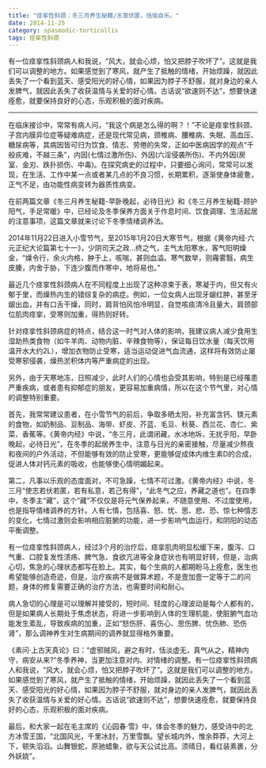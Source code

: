 ```yaml
---
title: "痉挛性斜颈：冬三月养生秘籍/志意伏匿，恬愉自乐。"
date: 2014-11-25
category: spasmodic-torticollis
tags: 痉挛性斜颈
---
```


有一位痉挛性斜颈病人和我说，“风大，就会心烦，怕又把脖子吹坏了”。这就是我们可以调整的地方。如果感觉到了寒风，就产生了抵触的情绪，开始烦躁，就因此丢失了一个看到蓝天、感受阳光的好心情，如果因为脖子不舒服，就对身边的亲人发脾气，就因此丢失了收获温情与关爱的好心情。古话说“欲速则不达”，想要快速痊愈，就要保持良好的心态，乐观积极的面对疾病。

***

在临床接诊中，常常有病人问，“我这个病是怎么得的啊？！”不论是痉挛性斜颈、子宫内膜异位症等疑难病症，还是现代常见病，颈椎病、腰椎病、失眠、高血压、糖尿病等，其病因皆可归为饮食、情志、劳倦的失常，正如中医病因学的观点“千般疢难，不越三条”，内因(七情过激所伤)、外因(六淫侵袭所伤)、不内外因(房室、金刃、跌扑损伤、中毒)。在探究病史的过程中，只要细心询问，常常可以发现，在生活、工作中某一点或者某几点的不良习惯，长期累积，逐渐使身体疲惫，正气不足，由功能性病变转为器质性病变。

在前两篇文章《冬三月养生秘籍-早卧晚起，必待日光》和《冬三月养生秘籍-顾护阳气，手足常暖》中，已经论及冬季保养方面关于作息时间、饮食调理、生活起居的注意事项，这篇文章就来讨论下冬季情绪调养法。

2014年11月22日进入小雪节气，至2015年1月20日大寒节气，根据《黄帝内经·六元正纪大论篇第七十一》，少阴司天之政…终之气，主气太阳寒水，客气阳明燥金，“燥令行，余火内格，肿于上，咳喘，甚则血溢。寒气数举，则霿雾翳，病生皮腠，内舍于胁，下连少腹而作寒中，地将易也。”

最近几个痉挛性斜颈病人在不同程度上出现了这种凉束于表，寒凝于内，但又有火郁于里，而燥热内生的错综复杂的病症。例如，一位女病人出现牙龈红肿，甚至牙龈出血，并有口舌干燥，同时，肩背怕风怕冷明显，自觉咳痰清冷且量大，肩颈部位肌肉痉挛，受寒则加重，得热则好转。

针对痉挛性斜颈病症的特点，结合这一时气对人体的影响，我建议病人减少食用生湿助热类食物（如牛羊肉、动物内脏、辛辣食物等），保证每日饮水量（每天饮用温开水大约2L），增加衣物防止受寒，适当运动促进气血流通，这样将有效防止屡受寒邪侵袭，燥热淤积体内等严重病症的出现。

另外，由于天寒地冻，日照减少，此时人们的心情也会受其影响，特别是已经罹患严重疾病，或者患有抑郁症的朋友，更容易加重病情，所以在这个节气里，对心情的调整特别重要。

首先，我常常建议患者，在小雪节气的前后，争取多晒太阳，补充富含钙、镁元素的食物，如奶制品、豆制品、海带、虾皮、芥蓝、毛豆、秋葵、西兰花、杏仁、紫菜、香蕉等。《黄帝内经》中说，“冬三月，此谓闭藏，水冰地坼，无扰乎阳，早卧晚起，必待日光”，在冬季的起居养生中，注意与日光的亲密接触，尽量减少熬夜和夜间的户外活动，不但能够有效的防止受寒，更能够促成体内维生素D的合成，促进人体对钙元素的吸收，也能够使心情明媚起来。

第二，凡事以乐观的态度面对，不可急躁，七情不可过激。《黄帝内经》中说，冬三月“使志若伏若匿，若有私意，若己有得”，“此冬气之应，养藏之道也”。在四季中，冬季主“藏”，这个“藏”不仅仅是将元气保养起来，不随意使用、不过度使用，也是指导情绪调养的方针。人有七情，包括喜、怒、忧、思、悲、恐、惊七种情志的变化，七情过激则会影响相应脏腑的功能，进一步影响气血运行，和阴阳的动态平衡调整。

有一位痉挛性斜颈病人，经过3个月的治疗后，痉挛肌肉明显松缓下来，腹泻、口气重、口腔复发性溃疡、脾气急、食欲亢进等全身症状也有明显好转，但是，治病心切，焦急的心理状态都写在脸上。其实，每个生病的人都期盼马上痊愈，医生也希望能够创造奇迹，但是，治疗疾病不是做算术题，不是壹加壹一定等于二的问题，身体的修复需要正确的治疗方法，也需要时间和耐心。

病人急切的心理是可以理解并接受的，短时间、轻度的心理波动是每个人都有的，但是如果病人长期处于焦虑状态，将进一步影响到人体的生理机能，使脏腑气血功能发生紊乱，导致疾病的加重，正如“怒伤肝、喜伤心、思伤脾、忧伤肺、恐伤肾”，那么调神养生对生病期间的调养就显得格外重要。

《素问·上古天真论》曰：“虚邪贼风，避之有时，恬淡虚无，真气从之，精神内守，病安从来?”冬季养神，当更加注意对内、对情绪的调整。有一位痉挛性斜颈病人和我说，“风大，就会心烦，怕又把脖子吹坏了”。这就是我们可以调整的地方。如果感觉到了寒风，就产生了抵触的情绪，开始烦躁，就因此丢失了一个看到蓝天、感受阳光的好心情，如果因为脖子不舒服，就对身边的亲人发脾气，就因此丢失了收获温情与关爱的好心情。古话说“欲速则不达”，想要快速痊愈，就要保持良好的心态，乐观积极的面对疾病。

最后，和大家一起在毛主席的《沁园春·雪》中，体会冬季的魅力，感受诗中的北方冰雪王国，“北国风光，千里冰封，万里雪飘。望长城内外，惟余莽莽，大河上下，顿失滔滔。山舞银蛇，原驰蜡象，欲与天公试比高。须晴日，看红装素裹，分外妖娆”。
